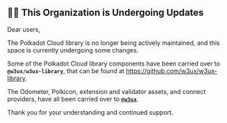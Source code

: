 ## 👷‍♀️ This Organization is Undergoing Updates

Dear users,

The Polkadot Cloud library is no longer being actively maintained, and this space is currently undergoing some changes.

Some of the Polkadot Cloud library components have been carried over to __`@w3ux/w3ux-library`__, that can be found at https://github.com/w3ux/w3ux-library. 

The Odometer, Polkicon, extension and validator assets, and connect providers, have all been carried over to [__`@w3ux`__](https://github.com/w3ux).

Thank you for your understanding and continued support.

